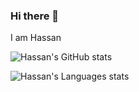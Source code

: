 ### Hi there 👋

I am Hassan

<!--
**HassanMojab/HassanMojab** is a ✨ _special_ ✨ repository because its `README.md` (this file) appears on your GitHub profile.

Here are some ideas to get you started:

- 🔭 I’m currently working on ...
- 🌱 I’m currently learning ...
- 👯 I’m looking to collaborate on ...
- 🤔 I’m looking for help with ...
- 💬 Ask me about ...
- 📫 How to reach me: ...
- 😄 Pronouns: ...
- ⚡ Fun fact: ...
-->

![Hassan's GitHub stats](https://github-readme-stats.vercel.app/api?username=HassanMojab&show_icons=true&theme=github_dark&icon_color=FF6600&count_private=true)

![Hassan's Languages stats](https://github-readme-stats.vercel.app/api/top-langs/?username=HassanMojab&langs_count=6&theme=github_dark&layout=compact&hide=tex)
